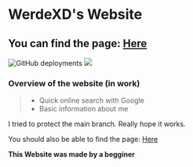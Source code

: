 # WerdeXD's Website

## You can find the page: [Here](https://werdexd.github.io/Website/)

![GitHub deployments](https://img.shields.io/github/deployments/werdexd/Website/github-pages?label=Deployment%20status) ![](https://img.shields.io/github/languages/code-size/werdexd/Website?label=Code%20Size)

### Overview of the website (in work)
 
> * Quick online search with Google
> * Basic information about me

I tried to protect the main branch. Really hope it works.

You should also be able to find the page: [Here](https://werdexd.github.io/Website/)

__This Website was made by a begginer__
